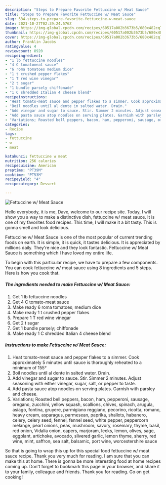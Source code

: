 ```yaml
---
description: "Steps to Prepare Favorite Fettuccine w/ Meat Sauce"
title: "Steps to Prepare Favorite Fettuccine w/ Meat Sauce"
slug: 534-steps-to-prepare-favorite-fettuccine-w-meat-sauce
date: 2021-10-27T02:39:24.576Z
image: https://img-global.cpcdn.com/recipes/60517a002b3673b5/680x482cq70/fettuccine-w-meat-sauce-recipe-main-photo.jpg
thumbnail: https://img-global.cpcdn.com/recipes/60517a002b3673b5/680x482cq70/fettuccine-w-meat-sauce-recipe-main-photo.jpg
cover: https://img-global.cpcdn.com/recipes/60517a002b3673b5/680x482cq70/fettuccine-w-meat-sauce-recipe-main-photo.jpg
author: Franklin Jacobs
ratingvalue: 4
reviewcount: 8920
recipeingredient:
- "1 lb fettuccine noodles"
- "4 C tomatomeat sauce"
- "6 roma tomatoes medium dice"
- "1 t crushed pepper flakes"
- "1 T red wine vinegar"
- "2 t sugar"
- "1 bundle parsely chiffonade"
- "1 C shredded Italian 4 cheese blend"
recipeinstructions:
- "Heat tomato-meat sauce and pepper flakes to a simmer. Cook approximately 5 minutes until sauce is thoroughly reheated to a minimum of 155°"
- "Boil noodles until al dente in salted water. Drain."
- "Add vinegar and sugar to sauce. Stir. Simmer 2 minutes. Adjust seasoning with either vinegar, sugar, salt, or pepper to taste."
- "Add pasta sauce atop noodles on serving plates. Garnish with parsley and cheese."
- "Variations; Roasted bell peppers, bacon, ham, pepperoni, sausage, oregano, zucchini, yellow squash, scallions, chives, spinach, arugula, asiago, fontina, gruyere, parmigiano reggiano, pecorino, ricotta, romano, heavy cream, asparagus, parmesean, paprika, shallots, habanero, celery, celery seed, fennel, fennel seed, white pepper, peppercorn melange, pearl onions, peas, mushroom, savory, rosemary, thyme, basil, red onion, Vidalia onion, capers, marjoram, leeks, lemon, olives, sage, eggplant, artichoke, avocado, slivered garlic, lemon thyme, sherry, red wine, mint, saffron, sea salt, balsamic, port wine, worcestershire sauce"
categories:
- Recipe
tags:
- fettuccine
- w
- meat

katakunci: fettuccine w meat 
nutrition: 256 calories
recipecuisine: American
preptime: "PT39M"
cooktime: "PT53M"
recipeyield: "4"
recipecategory: Dessert

---
```



![Fettuccine w/ Meat Sauce](https://img-global.cpcdn.com/recipes/60517a002b3673b5/680x482cq70/fettuccine-w-meat-sauce-recipe-main-photo.jpg)

Hello everybody, it is me, Dave, welcome to our recipe site. Today, I will show you a way to make a distinctive dish, fettuccine w/ meat sauce. It is one of my favorites food recipes. This time, I will make it a bit tasty. This is gonna smell and look delicious.



Fettuccine w/ Meat Sauce is one of the most popular of current trending foods on earth. It is simple, it is quick, it tastes delicious. It is appreciated by millions daily. They're nice and they look fantastic. Fettuccine w/ Meat Sauce is something which I have loved my entire life.


To begin with this particular recipe, we have to prepare a few components. You can cook fettuccine w/ meat sauce using 8 ingredients and 5 steps. Here is how you cook that.

<!--inarticleads1-->

##### The ingredients needed to make Fettuccine w/ Meat Sauce:

1. Get 1 lb fettuccine noodles
1. Get 4 C tomato-meat sauce
1. Make ready 6 roma tomatoes; medium dice
1. Make ready 1 t crushed pepper flakes
1. Prepare 1 T red wine vinegar
1. Get 2 t sugar
1. Get 1 bundle parsely; chiffonade
1. Make ready 1 C shredded Italian 4 cheese blend




<!--inarticleads2-->

##### Instructions to make Fettuccine w/ Meat Sauce:

1. Heat tomato-meat sauce and pepper flakes to a simmer. Cook approximately 5 minutes until sauce is thoroughly reheated to a minimum of 155°
1. Boil noodles until al dente in salted water. Drain.
1. Add vinegar and sugar to sauce. Stir. Simmer 2 minutes. Adjust seasoning with either vinegar, sugar, salt, or pepper to taste.
1. Add pasta sauce atop noodles on serving plates. Garnish with parsley and cheese.
1. Variations; Roasted bell peppers, bacon, ham, pepperoni, sausage, oregano, zucchini, yellow squash, scallions, chives, spinach, arugula, asiago, fontina, gruyere, parmigiano reggiano, pecorino, ricotta, romano, heavy cream, asparagus, parmesean, paprika, shallots, habanero, celery, celery seed, fennel, fennel seed, white pepper, peppercorn melange, pearl onions, peas, mushroom, savory, rosemary, thyme, basil, red onion, Vidalia onion, capers, marjoram, leeks, lemon, olives, sage, eggplant, artichoke, avocado, slivered garlic, lemon thyme, sherry, red wine, mint, saffron, sea salt, balsamic, port wine, worcestershire sauce




So that is going to wrap this up for this special food fettuccine w/ meat sauce recipe. Thank you very much for reading. I am sure that you can make this at home. There is gonna be more interesting food at home recipes coming up. Don't forget to bookmark this page in your browser, and share it to your family, colleague and friends. Thank you for reading. Go on get cooking!
